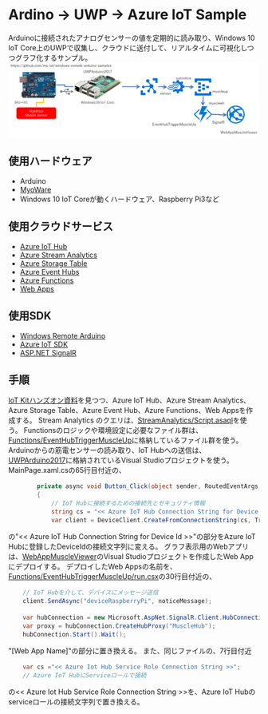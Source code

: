 # Ardino -> UWP -> Azure IoT Sample 
Arduinoに接続されたアナログセンサーの値を定期的に読み取り、Windows 10 IoT Core上のUWPで収集し、クラウドに送付して、リアルタイムに可視化しつつグラフ化するサンプル。 
![Architecture](images/Architecture.png) 
## 使用ハードウェア 
- Arduino 
- [MyoWare](https://www.switch-science.com/catalog/2682/) 
- Windows 10 IoT Coreが動くハードウェア、Raspberry Pi3など 
## 使用クラウドサービス 
- [Azure IoT Hub](https://docs.microsoft.com/azure/iot-hub/) 
- [Azure Stream Analytics](https://docs.microsoft.com/azure/stream-analytics/) 
- [Azure Storage Table](https://docs.microsoft.com/azure/storage/) 
- [Azure Event Hubs](https://docs.microsoft.com/azure/event-hubs/) 
- [Azure Functions](https://docs.microsoft.com/azure/azure-functions/) 
- [Web Apps](https://docs.microsoft.com/azure/app-service-web/) 
## 使用SDK 
- [Windows Remote Arduino](https://developer.microsoft.com/windows/iot/docs/wrae) 
- [Azure IoT SDK](http://github.com/Azure/azure-iot-sdks) 
- [ASP.NET SignalR](https://www.asp.net/signalr) 
## 手順 
[IoT Kitハンズオン資料](https://doc.co/kaXuNK/NsXXfD)を見つつ、Azure IoT Hub、Azure Stream Analytics、Azure Storage Table、Azure Event Hub、Azure Functions、Web Appsを作成する。 
Stream Analytics のクエリは、[StreamAnalytics/Script.asaql](StreamAnalytics/Script.asaql)を使う。 
Functionsのロジックや環境設定に必要なファイル群は、[Functions/EventHubTriggerMuscleUp](Functions/EventHubTriggerMuscleUp)に格納しているファイル群を使う。 
Arduinoからの筋電センサーの読み取り、IoT Hubへの送信は、[UWPArduino2017](UWPArduino2017)に格納されているVisual Studioプロジェクトを使う。MainPage.xaml.csの65行目付近の、 
```csharp
        private async void Button_Click(object sender, RoutedEventArgs e)
        {
            // IoT Hubに接続するための接続先とセキュリティ情報
            string cs = "<< Azure IoT Hub Connection String for Device Id >>";
            var client = DeviceClient.CreateFromConnectionString(cs, TransportType.Mqtt);
``` 
の"<< Azure IoT Hub Connection String for Device Id >>"の部分をAzure IoT Hubに登録したDeviceIdの接続文字列に変える。 
グラフ表示用のWebアプリは、[WebAppMuscleViewer](WebAppMuscleViewer)のVisual Studioプロジェクトを作成したWeb Appにデプロイする。 
デプロイしたWeb Appsの名前を、[Functions/EventHubTriggerMuscleUp/run.csx](Functions/EventHubTriggerMuscleUp/run.csx)の30行目付近の、 
```csharp
    // IoT Hubを介して、デバイスにメッセージ送信
    client.SendAsync("deviceRaspberryPi", noticeMessage);

    var hubConnection = new Microsoft.AspNet.SignalR.Client.HubConnection("http://[Web App Name].azurewebsites.net/");
    var proxy = hubConnection.CreateHubProxy("MuscleHub");
    hubConnection.Start().Wait();
```
"[Web App Name]"の部分に置き換える。 
また、同じファイルの、7行目付近 
```csharp
    var cs ="<< Azure Iot Hub Service Role Connection String >>";
    // Azure IoT HubにServiceロールで接続
``` 
の<< Azure Iot Hub Service Role Connection String >>を、Azure IoT Hubのserviceロールの接続文字列で置き換える。 
